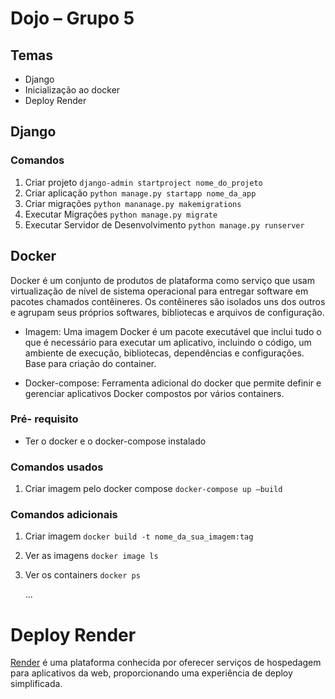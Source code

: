# Dojo – Grupo 5

## Temas

- Django
- Inicialização ao docker
- Deploy Render

## Django

### Comandos 

1. Criar projeto
```django-admin startproject nome_do_projeto```
2. Criar aplicação
```python manage.py startapp nome_da_app```
3. Criar migrações
``` python mananage.py makemigrations ```
4. Executar Migrações
```python manage.py migrate```
5. Executar Servidor de Desenvolvimento
```python manage.py runserver```

## Docker
Docker é um conjunto de produtos de plataforma como serviço que usam virtualização de nível de sistema operacional para entregar software em pacotes chamados contêineres. Os contêineres são isolados uns dos outros e agrupam seus próprios softwares, bibliotecas e arquivos de configuração.

- Imagem: Uma imagem Docker é um pacote executável que inclui tudo o que é necessário para executar um aplicativo, incluindo o código, um ambiente de execução, bibliotecas, dependências e configurações. Base para criação do container.

- Docker-compose: Ferramenta adicional do docker que permite definir e gerenciar aplicativos Docker compostos por vários containers.

### Pré- requisito
- Ter o docker e o docker-compose instalado


### Comandos usados
1. Criar imagem pelo docker compose
   ```docker-compose up –build```

### Comandos adicionais
1. Criar imagem
   ``` docker build -t nome_da_sua_imagem:tag ```
2. Ver as imagens ```docker image ls```
3. Ver os containers ```docker ps```

    ...

# Deploy Render
[Render](https://render.com/) é uma plataforma conhecida por oferecer serviços de hospedagem para aplicativos da web, proporcionando uma experiência de deploy simplificada.
